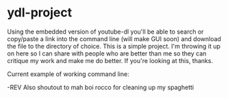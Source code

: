 # ydl-project
Using the embedded version of youtube-dl you'll be able to search or copy/paste a link into the command line (will make GUI soon) and download the file to the directory of choice.
This is a simple project. I'm throwing it up on here so I can share with people who are better than me so they can critique my work and make me do better. If you're looking at this, thanks.


Current example of working command line:

<add screenshots soon>
  
-REV
Also shoutout to mah boi rocco for cleaning up my spaghetti
